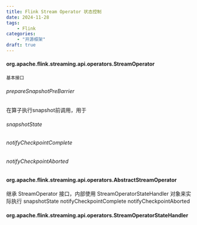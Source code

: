 ```yaml
---
title: Flink Stream Operator 状态控制
date: 2024-11-28
tags:
    - Flink 
categories:
    - "开源框架"
draft: true
---
```


#### org.apache.flink.streaming.api.operators.StreamOperator    
    基本接口
###### prepareSnapshotPreBarrier
在算子执行snapshot前调用，用于
###### snapshotState
###### notifyCheckpointComplete
###### notifyCheckpointAborted
#### org.apache.flink.streaming.api.operators.AbstractStreamOperator
继承 StreamOperator 接口，内部使用 StreamOperatorStateHandler 对象来实际执行 snapshotState notifyCheckpointComplete notifyCheckpointAborted
#### org.apache.flink.streaming.api.operators.StreamOperatorStateHandler